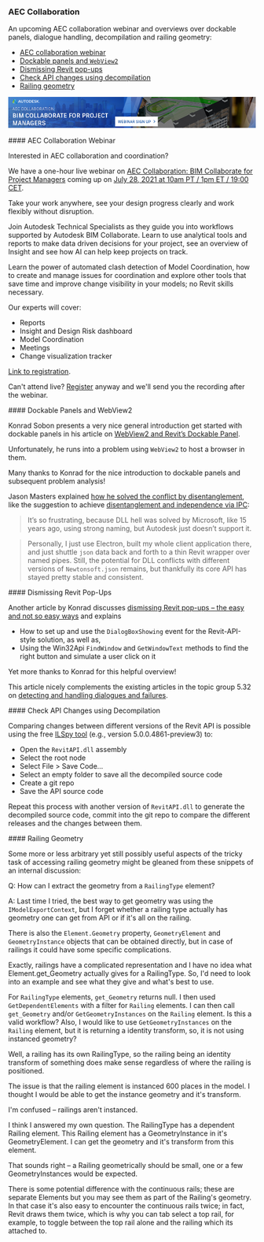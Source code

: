 <head>
<meta http-equiv="Content-Type" content="text/html; charset=utf-8">
<link rel="stylesheet" type="text/css" href="bc.css">
<script src="https://cdn.rawgit.com/google/code-prettify/master/loader/run_prettify.js" type="text/javascript"></script>
</head>

<!---

-  [Register for the Live webinar *AEC Collaboration: BIM Collaborate for Project Managers*](https://forums.autodesk.com/t5/revit-api-forum/register-for-the-live-webinar-aec-collaboration-bim-collaborate/m-p/10462552)

- decompile revitapi.dll
  Orson Liu -- https://autodesk.slack.com/archives/C0SR6NAP8/p1624975627139600

- railing geometry -- https://autodesk.slack.com/archives/C0SR6NAP8/p1624977919139900
  Stephen Smith

twitter:

add #thebuildingcoder

#RevitAPI @AutodeskForge @AutodeskRevit #bim #DynamoBim #ForgeDevCon 

&ndash; 
...

linkedin:


#bim #DynamoBim #ForgeDevCon #Revit #API #IFC #SDK #AI #VisualStudio #Autodesk #AEC #adsk

the [Revit API discussion forum](http://forums.autodesk.com/t5/revit-api-forum/bd-p/160) thread

<center>
<img src="img/" alt="" title="" width="600"/>
<p style="font-size: 80%; font-style:italic"></p>
</center>

**Question:** 

**Answer:**

**Response:**  

Many thanks to  for this very helpful explanation!

-->

### AEC Collaboration

An upcoming AEC collaboration webinar and overviews over dockable panels, dialogue handling, decompilation and railing geometry:

- [AEC collaboration webinar](#2)
- [Dockable panels and `WebView2`](#3)
- [Dismissing Revit pop-ups](#4)
- [Check API changes using decompilation](#5)
- [Railing geometry](#6)

<center>
<img src="img/aec_collaboration_webinar.png" alt="AEC Collaboration: BIM Collaborate for Project Managers" title="AEC Collaboration: BIM Collaborate for Project Managers" width="600"/> <!-- 999 -->
</center>

####<a name="2"></a> AEC Collaboration Webinar

Interested in AEC collaboration and coordination?

We have a one-hour live webinar
on [AEC Collaboration: BIM Collaborate for Project Managers](https://www.autodesk.com/webinars/aec/bim-collaborate-for-project-managers) coming
up on [July 28, 2021 at 10am PT / 1pm ET / 19:00 CET](https://www.timeanddate.com/worldclock/converter.html?iso=20210728T170000&p1=tz_pt&p2=tz_et&p3=tz_cest).

Take your work anywhere, see your design progress clearly and work flexibly without disruption.

Join Autodesk Technical Specialists as they guide you into workflows supported by Autodesk BIM Collaborate. Learn to use analytical tools and reports to make data driven decisions for your project, see an overview of Insight and see how AI can help keep projects on track.

Learn the power of automated clash detection of Model Coordination, how to create and manage issues for coordination and explore other tools that save time and improve change visibility in your models; no Revit skills necessary.

Our experts will cover:

- Reports
- Insight and Design Risk dashboard
- Model Coordination
- Meetings
- Change visualization tracker

[Link to registration](https://www.autodesk.com/webinars/aec/bim-collaborate-for-project-managers).

Can't attend live?
[Register](https://www.autodesk.com/webinars/aec/bim-collaborate-for-project-managers) anyway
and we'll send you the recording after the webinar.

####<a name="3"></a> Dockable Panels and WebView2

Konrad Sobon presents a very nice general introduction get started with dockable panels in his article
on [WebView2 and Revit’s Dockable Panel](https://archi-lab.net/webview2-and-revits-dockable-panel).

Unfortunately, he runs into a problem using `WebView2` to host a browser in them.

Many thanks to Konrad for the nice introduction to dockable panels and subsequent problem analysis!

Jason Masters explained [how he solved the conflict by disentanglement](https://archi-lab.net/webview2-and-revits-dockable-panel/#comment-2813), like the suggestion to achieve
[disentanglement and independence via IPC](https://thebuildingcoder.typepad.com/blog/2019/04/set-floor-level-and-use-ipc-for-disentanglement.html#6):

> It’s so frustrating, because DLL hell was solved by Microsoft, like 15 years ago, using strong naming, but Autodesk just doesn’t support it.

> Personally, I just use Electron, built my whole client application there, and just shuttle `json` data back and forth to a thin Revit wrapper over named pipes.
Still, the potential for DLL conflicts with different versions of `Newtonsoft.json` remains, but thankfully its core API has stayed pretty stable and consistent.

####<a name="4"></a> Dismissing Revit Pop-Ups

Another article by Konrad
discusses [dismissing Revit pop-ups &ndash; the easy and not so easy ways](https://archi-lab.net/dismissing-revit-pop-ups-the-easy-and-not-so-easy-ways) and
explains

- How to set up and use the `DialogBoxShowing` event for the Revit-API-style solution, as well as,
- Using the Win32Api `FindWindow` and `GetWindowText` methods to find the right button and simulate a user click on it

Yet more thanks to Konrad for this helpful overview!

This article nicely complements the existing articles in the topic group
5.32 on [detecting and handling dialogues and failures](https://thebuildingcoder.typepad.com/blog/about-the-author.html#5.32).

####<a name="5"></a> Check API Changes using Decompilation

Comparing changes between different versions of the Revit API is possible using
the free [ILSpy tool](https://github.com/icsharpcode/ILSpy) (e.g., version 5.0.0.4861-preview3)
to:

- Open the `RevitAPI.dll` assembly
- Select the root node
- Select File &gt; Save Code...
- Select an empty folder to save all the decompiled source code
- Create a git repo 
- Save the API source code

Repeat this process with another version of `RevitAPI.dll` to generate the decompiled source code, commit into the git repo to compare the different releases and the changes between them.

####<a name="6"></a> Railing Geometry

Some more or less arbitrary yet still possibly useful aspects of the tricky task of accessing railing geometry might be gleaned from these snippets of an internal discussion:

Q: How can I extract the geometry from a `RailingType` element?

A: Last time I tried, the best way to get geometry was using the `IModelExportContext`, but I forget whether a railing type actually has geometry one can get from API or if it's all on the railing.

There is also the `Element.Geometry` property, `GeometryElement` and `GeometryInstance` objects that can be obtained directly, but in case of railings it could have some specific complications.

Exactly, railings have a complicated representation and I have no idea what Element.get_Geometry actually gives for a RailingType.
So, I'd need to look into an example and see what they give and what's best to use.

For `RailingType` elements, `get_Geometry` returns null.
I then used `GetDependentElements` with a filter for `Railing` elements.
I can then call `get_Geometry` and/or `GetGeometryInstances` on the `Railing` element.
Is this a valid workflow?
Also, I would like to use `GetGeometryInstances` on the `Railing` element, but it is returning a identity transform, so, it is not using instanced geometry?

Well, a railing has its own RailingType, so the railing being an identity transform of something does make sense regardless of where the railing is positioned.

The issue is that the railing element is instanced 600 places in the model.
I thought I would be able to get the instance geometry and it's transform.

I'm confused &ndash; railings aren't instanced.

I think I answered my own question.
The RailingType has a dependent Railing element.
This Railing element has a GeometryInstance in it's GeometryElement.
I can get the geometry and it's transform from this element.

That sounds right &ndash; a Railing geometrically should be small, one or a few GeometryInstances would be expected.

There is some potential difference with the continuous rails; these are separate Elements but you may see them as part of the Railing's geometry.
In that case it's also easy to encounter the continuous rails twice; in fact, Revit draws them twice, which is why you can tab select a top rail, for example, to toggle between the top rail alone and the railing which its attached to.





